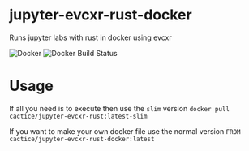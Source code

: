 # jupyter-evcxr-rust-docker
Runs jupyter labs with rust in docker using evcxr

![Docker](https://github.com/Cactice/jupyter-evcxr-rust-docker/workflows/Docker/badge.svg)
![Docker Build Status](https://img.shields.io/docker/build/cactice/jupyter-evcxr-rust)

# Usage
If all you need is to execute then use the `slim` version
`docker pull cactice/jupyter-evcxr-rust:latest-slim`

If you want to make your own docker file use the normal version
`FROM cactice/jupyter-evcxr-rust-docker:latest`
